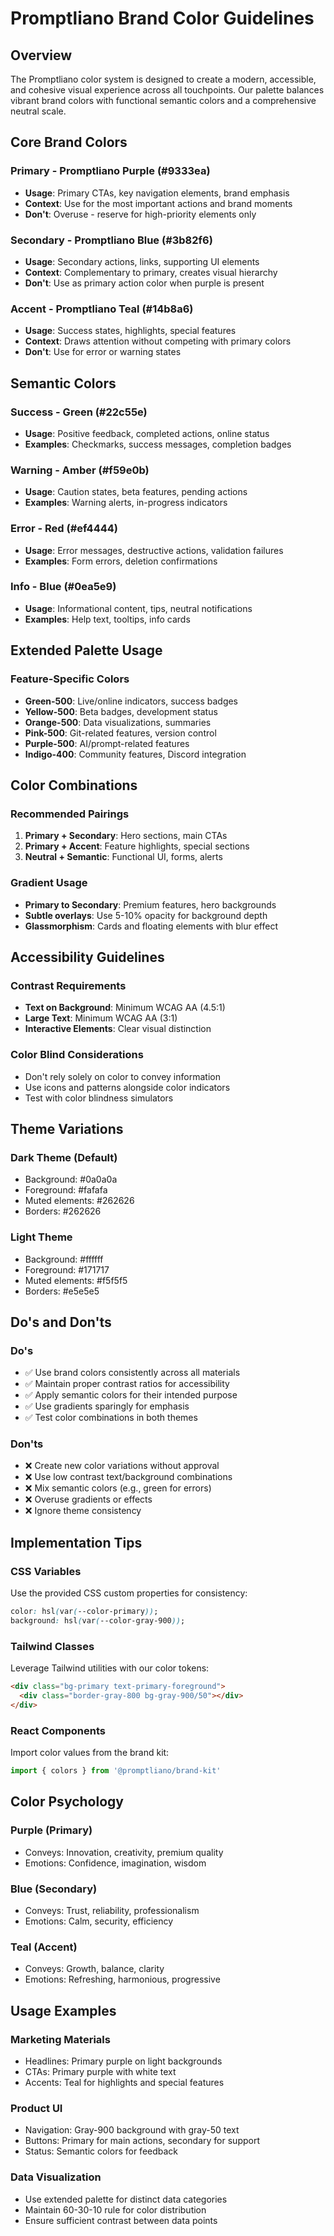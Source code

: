 # Promptliano Brand Color Guidelines

## Overview

The Promptliano color system is designed to create a modern, accessible, and cohesive visual experience across all touchpoints. Our palette balances vibrant brand colors with functional semantic colors and a comprehensive neutral scale.

## Core Brand Colors

### Primary - Promptliano Purple (#9333ea)

- **Usage**: Primary CTAs, key navigation elements, brand emphasis
- **Context**: Use for the most important actions and brand moments
- **Don't**: Overuse - reserve for high-priority elements only

### Secondary - Promptliano Blue (#3b82f6)

- **Usage**: Secondary actions, links, supporting UI elements
- **Context**: Complementary to primary, creates visual hierarchy
- **Don't**: Use as primary action color when purple is present

### Accent - Promptliano Teal (#14b8a6)

- **Usage**: Success states, highlights, special features
- **Context**: Draws attention without competing with primary colors
- **Don't**: Use for error or warning states

## Semantic Colors

### Success - Green (#22c55e)

- **Usage**: Positive feedback, completed actions, online status
- **Examples**: Checkmarks, success messages, completion badges

### Warning - Amber (#f59e0b)

- **Usage**: Caution states, beta features, pending actions
- **Examples**: Warning alerts, in-progress indicators

### Error - Red (#ef4444)

- **Usage**: Error messages, destructive actions, validation failures
- **Examples**: Form errors, deletion confirmations

### Info - Blue (#0ea5e9)

- **Usage**: Informational content, tips, neutral notifications
- **Examples**: Help text, tooltips, info cards

## Extended Palette Usage

### Feature-Specific Colors

- **Green-500**: Live/online indicators, success badges
- **Yellow-500**: Beta badges, development status
- **Orange-500**: Data visualizations, summaries
- **Pink-500**: Git-related features, version control
- **Purple-500**: AI/prompt-related features
- **Indigo-400**: Community features, Discord integration

## Color Combinations

### Recommended Pairings

1. **Primary + Secondary**: Hero sections, main CTAs
2. **Primary + Accent**: Feature highlights, special sections
3. **Neutral + Semantic**: Functional UI, forms, alerts

### Gradient Usage

- **Primary to Secondary**: Premium features, hero backgrounds
- **Subtle overlays**: Use 5-10% opacity for background depth
- **Glassmorphism**: Cards and floating elements with blur effect

## Accessibility Guidelines

### Contrast Requirements

- **Text on Background**: Minimum WCAG AA (4.5:1)
- **Large Text**: Minimum WCAG AA (3:1)
- **Interactive Elements**: Clear visual distinction

### Color Blind Considerations

- Don't rely solely on color to convey information
- Use icons and patterns alongside color indicators
- Test with color blindness simulators

## Theme Variations

### Dark Theme (Default)

- Background: #0a0a0a
- Foreground: #fafafa
- Muted elements: #262626
- Borders: #262626

### Light Theme

- Background: #ffffff
- Foreground: #171717
- Muted elements: #f5f5f5
- Borders: #e5e5e5

## Do's and Don'ts

### Do's

- ✅ Use brand colors consistently across all materials
- ✅ Maintain proper contrast ratios for accessibility
- ✅ Apply semantic colors for their intended purpose
- ✅ Use gradients sparingly for emphasis
- ✅ Test color combinations in both themes

### Don'ts

- ❌ Create new color variations without approval
- ❌ Use low contrast text/background combinations
- ❌ Mix semantic colors (e.g., green for errors)
- ❌ Overuse gradients or effects
- ❌ Ignore theme consistency

## Implementation Tips

### CSS Variables

Use the provided CSS custom properties for consistency:

```css
color: hsl(var(--color-primary));
background: hsl(var(--color-gray-900));
```

### Tailwind Classes

Leverage Tailwind utilities with our color tokens:

```html
<div class="bg-primary text-primary-foreground">
  <div class="border-gray-800 bg-gray-900/50"></div>
</div>
```

### React Components

Import color values from the brand kit:

```typescript
import { colors } from '@promptliano/brand-kit'
```

## Color Psychology

### Purple (Primary)

- Conveys: Innovation, creativity, premium quality
- Emotions: Confidence, imagination, wisdom

### Blue (Secondary)

- Conveys: Trust, reliability, professionalism
- Emotions: Calm, security, efficiency

### Teal (Accent)

- Conveys: Growth, balance, clarity
- Emotions: Refreshing, harmonious, progressive

## Usage Examples

### Marketing Materials

- Headlines: Primary purple on light backgrounds
- CTAs: Primary purple with white text
- Accents: Teal for highlights and special features

### Product UI

- Navigation: Gray-900 background with gray-50 text
- Buttons: Primary for main actions, secondary for support
- Status: Semantic colors for feedback

### Data Visualization

- Use extended palette for distinct data categories
- Maintain 60-30-10 rule for color distribution
- Ensure sufficient contrast between data points
